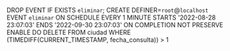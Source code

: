 DROP EVENT IF EXISTS `eliminar`; CREATE DEFINER=`root`@`localhost` EVENT `eliminar` ON SCHEDULE EVERY 1 MINUTE STARTS '2022-08-28 23:07:03' ENDS '2022-09-30 23:07:03' ON COMPLETION NOT PRESERVE ENABLE DO DELETE FROM ciudad WHERE (TIMEDIFF(CURRENT_TIMESTAMP, fecha_consulta)) > 1